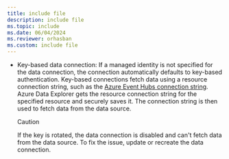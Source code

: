 ```yaml
---
title: include file
description: include file
ms.topic: include
ms.date: 06/04/2024
ms.reviewer: orhasban
ms.custom: include file
---
```

* Key-based data connection: If a managed identity is not specified for the data connection, the connection automatically defaults to key-based authentication. Key-based connections fetch data using a resource connection string, such as the [Azure Event Hubs connection string](/azure/event-hubs/event-hubs-get-connection-string). Azure Data Explorer gets the resource connection string for the specified resource and securely saves it. The connection string is then used to fetch data from the data source.

    > [!CAUTION]
    > If the key is rotated, the data connection is disabled and can't fetch data from the data source. To fix the issue, update or recreate the data connection.
